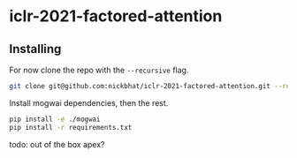 # iclr-2021-factored-attention

## Installing

For now clone the repo with the `--recursive` flag.
```bash
git clone git@github.com:nickbhat/iclr-2021-factored-attention.git --recursive
```

Install mogwai dependencies, then the rest.
```bash
pip install -e ./mogwai
pip install -r requirements.txt
```

todo: out of the box apex?
